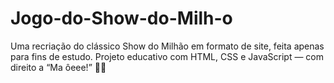 # Jogo-do-Show-do-Milh-o
Uma recriação do clássico Show do Milhão em formato de site, feita apenas para fins de estudo. Projeto educativo com HTML, CSS e JavaScript — com direito a “Ma ôeee!” 🎤💸
